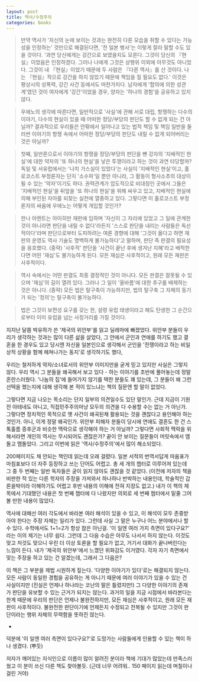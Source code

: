 ```yaml
---
layout: post
title: 역사/수정주의
categories: books
---
```


> 만약 역사가 '자신의 눈에 보이는 것과는 완전히 다른 모습을 취할 수 있다는 가능성을 인정하는' 것만으로 해결된다면, '전 일본 병사'는 이렇게 잘라 말할 수도 있을 것이다. '과연 당신에게는 강간으로 보였을지도 모른다. 그것이 당신의 『현실』이었음은 인정하겠다. 그러나 나에게 그것은 상행위 이외에 아무것도 아니었다. 그것이 내 『현실』이었기 때문에 두 사람은 『다른 역사』를 산 것이다. 나는 『현실』적으로 강간을 하지 않았기 때문에 책임을 질 필요도 없다.' 이것은 평상시의 성폭력, 강간 사건 등에서도 마찬가지다. 남자에게 '합의에 의한 성관계'였던 것이 여자에게 '강간'이었을 경우, 양자는 '하나의 경험'을 공유하고 있지 않다. 

> 우에노의 생각에 따른다면, 일반적으로 '사실'에 관해 서로 대립, 항쟁하는 다수의 이야기, 다수의 현실이 있을 때 어떠한 정당/부당의 판단도 할 수 없게 되는 건 아닐까? 결과적으로 우리들은 안팎에서 일어나고 있는 법적 책임 및 책임 일반을 둘러싼 이야기의 항쟁 속에서 어떠한 정당/부당의 판단도 내릴 수 없게 되어버리는 것은 아닐까?

> 첫째, 일반론으로서 이야기의 항쟁을 정당/부당의 판단을 뺸 강자의 '지배적인 현실'에 대한 약자의 '또 하나의 현실'을 낳은 투쟁이라고 하는 것이 과연 타당할까? 독일 및 서유럽에서는 '나치 가스실이 있었다'는 사실이 '지배적인 현실'이고, 홀로코스트 부정론자는 단지 '소수파'일 뿐만 아니라, 그 활동이 형사소추의 대상이 될 수 있는 '약자'이기도 하다. 권력관계가 압도적으로 비대칭인 곳에서 그들은 '지배적인 현실'을 뒤엎을 '또 하나의 현실'을 위해 싸우고 있고, 지배적인 현실에 의해 부인된 자아를 되찾는 실천에 열중하고 있다. 그렇다면 이 홀로코스트 부정론자의 싸움에 우에노는 어떻게 개입할 것인가?

> 한나 아렌트는 아이히만 재판에 임하며 '자신이 그 자리에 있었고 그 일에 관계한 것이 아니라면 판단을 내릴 수 없다'라든지 '스스로 판단을 내리는 사람들은 독선적이다'라며 판단으로부터 도피하려는 여론 경향에 대해 '그것이 옳다고 하면 재판의 운영도 역사 기술도 명백하게 불가능하다'고 말하며, 판단 즉 판결의 필요성을 옹호했다. (중략) '사후적' 판단을 '사건이 끝난 후에 생겨난 지혜'라고 배척한다면 어떤 '재심'도 불가능하게 된다. 모든 재심은 사후적이고, 원래 모든 재판은 사후적이다. 

> 역사 속에서는 어떤 판결도 최종 결정적인 것이 아니다. 모든 판결은 잘못될 수 있으며 '재심'의 길이 열려 있다. 그러나 그 일이 '올바름'에 대한 추구를 배제하는 것은 아니다. (중략) 모든 법은 탈구축이 가능하지만, 법의 탈구축 그 자체의 동기가 되는 '정의'는 탈구축이 불가능하다. 

> 법은 그것이 보편성 요구를 갖는 한, 설령 유럽 태생이라고 해도 탄생한 그 순간으로부터 이미 유럽을 넘는 사정거리를 가질 것이다. 

지지난 달쯤 박유하가 쓴 '제국의 위안부'를 읽고 딜레마에 빠졌었다. 위안부 분들이 우리가 생각하는 것과는 많이 다른 삶을 살았다, 그 안에서 군인과 연애를 하기도 했고 결혼을 한 경우도 있고 당시엔 자신을 일본인으로 생각해서 군인을 '전쟁이라고 하는 비일상적 상황을 함께 헤쳐나가는 동지'로 생각하기도 했다,

우리는 철저하게 약자/소녀로서의 위안부 이미지만을 굳게 믿고 있지만 사실은 그렇지 않다. 우리 역시 그 분들을 왜곡해서 보고 있다 - 하는 이야기를 초반에 풀어놓는데 정말 혼란스러웠다. '나눔의 집'에 들어가지 않기를 택한 분들도 꽤 있는데, 그 분들이 왜 그런 선택을 했는지에 대해 생각해 본 적이 있느냐는 책의 질문엔 할 말이 없었다.

그렇다면 지금 나오는 목소리는 단지 일부의 의견일수도 있단 말인가. 근데 지금이 기원전 아테네도 아니고, 직접민주주의마냥 모두의 의견을 다 수용할 수는 없는 거 아닌가. 그렇다면 정치적인 목적으로 옛 사건이 왜곡된채 활용되는 것을 괜찮다고 용인해야 하는 것인가. 아니, 이게 정말 왜곡인가. 위안부 피해자 분들이 당시에 연애도 결혼도 한 건 스톡홀름 증후군과 비슷한 맥락으로 생각해야 하는 거 아닐까? 그렇다면 사회적 맥락을 위해서라면 개인의 역사는 무시되어도 괜찮은가? 끝이 안 보이는 질문들이 머릿속에서 맴돌고 맴돌았다. 그리고 이번에 읽은 '역사/수정주의'에서 많이 해소되었다.

200페이지도 채 안되는 책인데 읽는데 오래 걸렸다. 일본 서적의 번역서답게 따옴표가 마침표보다 더 자주 등장하고 쓰는 단어도 어렵고. 총 세 개의 챕터로 이루어져 있는데 그 중 두 번째는 일반 독자들은 굳이 읽지 않아도 괜찮을 것 같았다. (이전에 저자의 책을 비판한 적 있는 다른 학자의 주장을 가져와서 하나하나 반박하는 내용인데, 학술적인 갑론을박이라 이해하기도 어렵고 후반 내용의 이해에 전혀 지장도 없고.) 내가 이 책의 제목에서 기대했던 내용은 첫 번째 챕터에 다 나왔지만 의외로 세 번째 챕터에서 밑줄 그어볼 만한 내용이 많았다.

역사에 대해선 여러 각도에서 바라본 여러 해석이 있을 수 있고, 이 해석이 모두 존중받아야 한다는 주장 자체는 일리가 있다. 그런데 사실 그 말은 누구나 어느 분야에서나 할 수 있다. 수학에서도 1+1=2가 항상 참은 아닌걸. '이 일엔 여러 가지 측면이 있다구요?' 라는 이의 제기는 너무 쉽다. 그런데 그 다음 수습은 아무도 나서서 하지 않는다. 이것도 맞고 저것도 맞으니 우린 더 이상 토론을 할 필요가 없고, 거기서 대화가 끝나버린다는 느낌이 든다. 내가 '제국의 위안부'에서 느꼈던 위화감도 이거였다. 각자 자기 측면에서 맞는 주장을 하고 있는 건 알겠는데, 그래서 그 다음은?

이 책은 그 부분을 제법 시원하게 짚는다. '다양한 이야기가 있다'로는 해결되지 않는다. 모든 사람이 동일한 경험을 공유하는 게 아니기 때문에 여러 이야기가 있을 수 있는 건 사실이지만 (진실은 언제나 하나라는 코난의 말은 틀렸지만!) 그 다양한 이야기의 존재가 판단을 유보할 수 있는 근거가 되지는 않는다. 과거의 일을 지금 시점에서 바라본다는 한계 때문에 우리의 판단은 언제나 불완전하지만, 모든 재심은 사후적이고, 원래 모든 재판이 사후적이다. 불완전한 판단이기에 언제든지 수정되고 전복될 수 있지만 그것이 판단이라는 행위 자체의 무력함을 뜻하진 않는다.

-

덕분에 '이 일엔 여러 측면이 있다구요?'로 도망가는 사람들에게 인용할 수 있는 책이 하나 생겼다. (뿌듯)

저자가 깨어있는 지식인으로 이름이 많이 알려진 분이라 책에 기대가 많았는데 만족스러웠고 이 분이 쓰신 다른 책도 찾아볼듯. (근데 너무 어려워.. 150 페이지 읽는데 며칠이나 걸린 거야) 